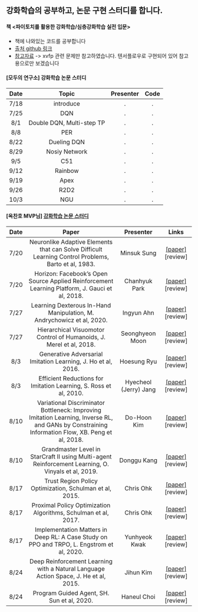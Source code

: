 ## 강화학습의 공부하고, 논문 구현 스터디를 합니다.

#### 책 <파이토치를 활용한 강화학습/심층강화학습 실전 입문>
* 책에 나와있는 코드를 공부합니다
* [출처 github 링크](https://github.com/wikibook/pytorch-drl)
* [참고자료](https://github.com/rickiepark/handson-ml2) -> xvfp 관련 문제만 참고하였습니다. 텐서플로우로 구현되어 있어 참고용으로만 보겠습니다

#### [모두의 연구소] 강화학습 논문 스터디

Date | Topic | Presenter | Code
:---: | :---: | :---: | :---:
7/18 | introduce | . | . 
7/25 | DQN | . | . 
8/1 | Double DQN, Multi-step TP | . | . 
8/8 | PER | . | . 
8/22 | Dueling DQN | . | . 
8/29 | Nosiy Network | . | . 
9/5 | C51 | . | . 
9/12 | Rainbow | . | . 
9/19 | Apex | . | . 
9/26 | R2D2 | . | . 
10/3 | NGU | . | . 

#### [옥찬호 MVP님] [강화학습 논문 스터디](https://github.com/utilForever/rl-paper-study)
Date | Paper | Presenter | Links
:---: | :---: | :---: | :---:
7/20 | Neuronlike Adaptive Elements that can Solve Difficult Learning Control Problems, Barto et al, 1983. | Minsuk Sung | [[paper]](https://ieeexplore.ieee.org/abstract/document/6313077) [review]
7/20 | Horizon: Facebook’s Open Source Applied Reinforcement Learning Platform, J. Gauci et al, 2018. | Chanhyuk Park | [[paper]](https://arxiv.org/pdf/1811.00260.pdf) [review]
7/27 | Learning Dexterous In-Hand Manipulation, M. Andrychowicz et al, 2020. | Ingyun Ahn | [[paper]](https://arxiv.org/pdf/1808.00177.pdf) [review]
7/27 | Hierarchical Visuomotor Control of Humanoids, J. Merel et al, 2018. | Seonghyeon Moon | [[paper]](https://arxiv.org/pdf/1811.09656.pdf) [review]
8/3 | Generative Adversarial Imitation Learning, J. Ho et al, 2016. | Hoesung Ryu | [[paper]](https://papers.nips.cc/paper/6391-generative-adversarial-imitation-learning.pdf) [review]
8/3 | Efficient Reductions for Imitation Learning, S. Ross et al, 2010. | Hyecheol (Jerry) Jang | [[paper]](http://proceedings.mlr.press/v9/ross10a/ross10a.pdf) [review]
8/10 | Variational Discriminator Bottleneck: Improving Imitation Learning, Inverse RL, and GANs by Constraining Information Flow, XB. Peng et al, 2018. | Do-Hoon Kim | [[paper]](https://arxiv.org/pdf/1810.00821.pdf) [review]
8/10 | Grandmaster Level in StarCraft II using Multi-agent Reinforcement Learning, O. Vinyals et al, 2019. | Donggu Kang | [[paper]](https://deepmind.com/research/publications/AlphaStar-Grandmaster-level-in-StarCraft-II-using-multi-agent-reinforcement-learning) [review]
8/17 | Trust Region Policy Optimization, Schulman et al, 2015. | Chris Ohk | [[paper]](https://arxiv.org/pdf/1502.05477.pdf) [review]
8/17 | Proximal Policy Optimization Algorithms, Schulman et al, 2017. | Chris Ohk | [[paper]](https://arxiv.org/pdf/1707.06347.pdf) [review]
8/17 | Implementation Matters in Deep RL: A Case Study on PPO and TRPO, L. Engstrom et al, 2020. | Yunhyeok Kwak | [[paper]](https://openreview.net/attachment?id=r1etN1rtPB&name=original_pdf) [review]
8/24 | Deep Reinforcement Learning with a Natural Language Action Space, J. He et al, 2015. | Jihun Kim | [[paper]](https://arxiv.org/pdf/1511.04636.pdf) [review]
8/24 | Program Guided Agent, SH. Sun et al, 2020. | Haneul Choi | [[paper]](https://openreview.net/attachment?id=BkxUvnEYDH&name=original_pdf) [review]

